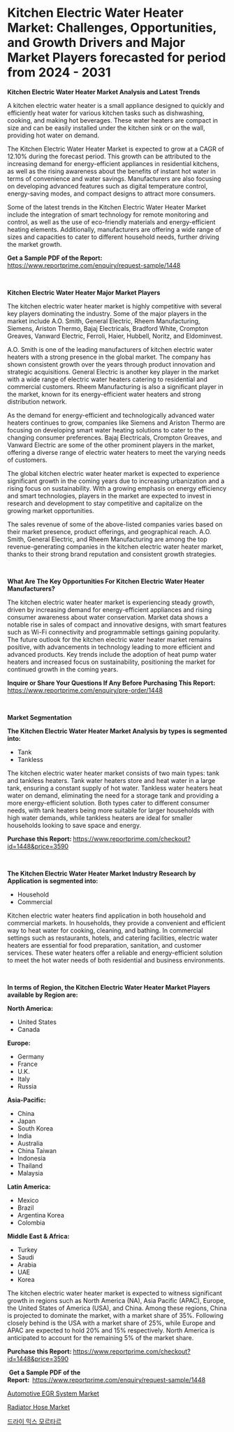 <p><h1>Kitchen Electric Water Heater Market: Challenges, Opportunities, and Growth Drivers and Major Market Players forecasted for period from 2024 - 2031</h1></p><p><strong>Kitchen Electric Water Heater Market Analysis and Latest Trends</strong></p>
<p><p>A kitchen electric water heater is a small appliance designed to quickly and efficiently heat water for various kitchen tasks such as dishwashing, cooking, and making hot beverages. These water heaters are compact in size and can be easily installed under the kitchen sink or on the wall, providing hot water on demand.</p><p>The Kitchen Electric Water Heater Market is expected to grow at a CAGR of 12.10% during the forecast period. This growth can be attributed to the increasing demand for energy-efficient appliances in residential kitchens, as well as the rising awareness about the benefits of instant hot water in terms of convenience and water savings. Manufacturers are also focusing on developing advanced features such as digital temperature control, energy-saving modes, and compact designs to attract more consumers.</p><p>Some of the latest trends in the Kitchen Electric Water Heater Market include the integration of smart technology for remote monitoring and control, as well as the use of eco-friendly materials and energy-efficient heating elements. Additionally, manufacturers are offering a wide range of sizes and capacities to cater to different household needs, further driving the market growth.</p></p>
<p><strong>Get a Sample PDF of the Report:&nbsp;</strong> <a href="https://www.reportprime.com/enquiry/request-sample/1448">https://www.reportprime.com/enquiry/request-sample/1448</a></p>
<p>&nbsp;</p>
<p><strong>Kitchen Electric Water Heater Major Market Players</strong></p>
<p><p>The kitchen electric water heater market is highly competitive with several key players dominating the industry. Some of the major players in the market include A.O. Smith, General Electric, Rheem Manufacturing, Siemens, Ariston Thermo, Bajaj Electricals, Bradford White, Crompton Greaves, Vanward Electric, Ferroli, Haier, Hubbell, Noritz, and Eldominvest.</p><p>A.O. Smith is one of the leading manufacturers of kitchen electric water heaters with a strong presence in the global market. The company has shown consistent growth over the years through product innovation and strategic acquisitions. General Electric is another key player in the market with a wide range of electric water heaters catering to residential and commercial customers. Rheem Manufacturing is also a significant player in the market, known for its energy-efficient water heaters and strong distribution network.</p><p>As the demand for energy-efficient and technologically advanced water heaters continues to grow, companies like Siemens and Ariston Thermo are focusing on developing smart water heating solutions to cater to the changing consumer preferences. Bajaj Electricals, Crompton Greaves, and Vanward Electric are some of the other prominent players in the market, offering a diverse range of electric water heaters to meet the varying needs of customers.</p><p>The global kitchen electric water heater market is expected to experience significant growth in the coming years due to increasing urbanization and a rising focus on sustainability. With a growing emphasis on energy efficiency and smart technologies, players in the market are expected to invest in research and development to stay competitive and capitalize on the growing market opportunities.</p><p>The sales revenue of some of the above-listed companies varies based on their market presence, product offerings, and geographical reach. A.O. Smith, General Electric, and Rheem Manufacturing are among the top revenue-generating companies in the kitchen electric water heater market, thanks to their strong brand reputation and consistent growth strategies.</p></p>
<p>&nbsp;</p>
<p><strong>What Are The Key Opportunities For Kitchen Electric Water Heater Manufacturers?</strong></p>
<p><p>The kitchen electric water heater market is experiencing steady growth, driven by increasing demand for energy-efficient appliances and rising consumer awareness about water conservation. Market data shows a notable rise in sales of compact and innovative designs, with smart features such as Wi-Fi connectivity and programmable settings gaining popularity. The future outlook for the kitchen electric water heater market remains positive, with advancements in technology leading to more efficient and advanced products. Key trends include the adoption of heat pump water heaters and increased focus on sustainability, positioning the market for continued growth in the coming years.</p></p>
<p><strong>Inquire or Share Your Questions If Any Before Purchasing This Report:</strong> <a href="https://www.reportprime.com/enquiry/pre-order/1448">https://www.reportprime.com/enquiry/pre-order/1448</a></p>
<p>&nbsp;</p>
<p><strong>Market Segmentation</strong></p>
<p><strong>The Kitchen Electric Water Heater Market Analysis by types is segmented into:</strong></p>
<p><ul><li>Tank</li><li>Tankless</li></ul></p>
<p><p>The kitchen electric water heater market consists of two main types: tank and tankless heaters. Tank water heaters store and heat water in a large tank, ensuring a constant supply of hot water. Tankless water heaters heat water on demand, eliminating the need for a storage tank and providing a more energy-efficient solution. Both types cater to different consumer needs, with tank heaters being more suitable for larger households with high water demands, while tankless heaters are ideal for smaller households looking to save space and energy.</p></p>
<p><strong>Purchase this Report:&nbsp;</strong><a href="https://www.reportprime.com/checkout?id=1448&price=3590">https://www.reportprime.com/checkout?id=1448&price=3590</a></p>
<p>&nbsp;</p>
<p><strong>The Kitchen Electric Water Heater Market Industry Research by Application is segmented into:</strong></p>
<p><ul><li>Household</li><li>Commercial</li></ul></p>
<p><p>Kitchen electric water heaters find application in both household and commercial markets. In households, they provide a convenient and efficient way to heat water for cooking, cleaning, and bathing. In commercial settings such as restaurants, hotels, and catering facilities, electric water heaters are essential for food preparation, sanitation, and customer services. These water heaters offer a reliable and energy-efficient solution to meet the hot water needs of both residential and business environments.</p></p>
<p>&nbsp;</p>
<p><strong>In terms of Region, the Kitchen Electric Water Heater Market Players available by Region are:</strong></p>
<p>
    <p> <strong> North America: </strong>
        <ul>
            <li>United States</li>
            <li>Canada</li>
        </ul>
        </p> 
    <p> <strong> Europe: </strong>
        <ul>
            <li>Germany</li>
            <li>France</li>
            <li>U.K.</li>
            <li>Italy</li>
            <li>Russia</li>
        </ul>
        </p> 
    <p> <strong> Asia-Pacific: </strong>
        <ul>
            <li>China</li>
            <li>Japan</li>
            <li>South Korea</li>
            <li>India</li>
            <li>Australia</li>
            <li>China Taiwan</li>
            <li>Indonesia</li>
            <li>Thailand</li>
            <li>Malaysia</li>
        </ul>
        </p> 
    <p> <strong> Latin America: </strong>
        <ul>
            <li>Mexico</li>
            <li>Brazil</li>
            <li>Argentina Korea</li>
            <li>Colombia</li>
        </ul>
        </p> 
    <p> <strong> Middle East & Africa: </strong>
        <ul>
            <li>Turkey</li>
            <li>Saudi</li>
            <li>Arabia</li>
            <li>UAE</li>
            <li>Korea</li>
        </ul>
    </p>
    </p>
<p><p>The kitchen electric water heater market is expected to witness significant growth in regions such as North America (NA), Asia Pacific (APAC), Europe, the United States of America (USA), and China. Among these regions, China is projected to dominate the market, with a market share of 35%. Following closely behind is the USA with a market share of 25%, while Europe and APAC are expected to hold 20% and 15% respectively. North America is anticipated to account for the remaining 5% of the market share.</p></p>
<p><strong>Purchase this Report: </strong><a href="https://www.reportprime.com/checkout?id=1448&price=3590">https://www.reportprime.com/checkout?id=1448&price=3590</a></p>
<p>&nbsp;<strong>Get a Sample PDF of the Report:&nbsp;&nbsp;</strong><a href="https://www.reportprime.com/enquiry/request-sample/1448">https://www.reportprime.com/enquiry/request-sample/1448</a></p>
<p><strong></strong></p>
<p><p><a href="https://issuu.com/reportprime-2/docs/automotive-egr-system-market-size-2030.pptx">Automotive EGR System Market</a></p><p><a href="https://issuu.com/reportprime-2/docs/radiator-hose-market-size-2030.pptx">Radiator Hose Market</a></p><p><a href="https://github.com/darrellockm3ytan895656/Market-Research-Report-List-1/blob/main/43576478726.md">드라이 믹스 모르타르</a></p></p>